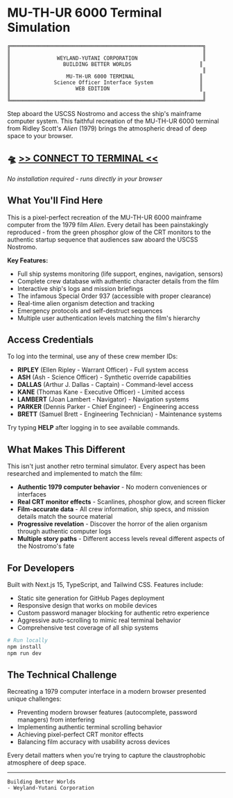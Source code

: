 # MU-TH-UR 6000 Terminal Simulation

```
╔══════════════════════════════════════════════════════════════╗
║                                                              ║
║               WEYLAND-YUTANI CORPORATION                     ║
║                 BUILDING BETTER WORLDS                      ║
║                                                              ║
║                  MU-TH-UR 6000 TERMINAL                     ║
║              Science Officer Interface System               ║
║                     WEB EDITION                             ║
║                                                              ║
╚══════════════════════════════════════════════════════════════╝
```

Step aboard the USCSS Nostromo and access the ship's mainframe computer system. This faithful recreation of the MU-TH-UR 6000 terminal from Ridley Scott's *Alien* (1979) brings the atmospheric dread of deep space to your browser.

## 🛸 **[>> CONNECT TO TERMINAL <<](https://jcar.github.io/muthur-terminal/)**

*No installation required - runs directly in your browser*

## What You'll Find Here

This is a pixel-perfect recreation of the MU-TH-UR 6000 mainframe computer from the 1979 film *Alien*. Every detail has been painstakingly reproduced - from the green phosphor glow of the CRT monitors to the authentic startup sequence that audiences saw aboard the USCSS Nostromo.

**Key Features:**
- Full ship systems monitoring (life support, engines, navigation, sensors)
- Complete crew database with authentic character details from the film
- Interactive ship's logs and mission briefings
- The infamous Special Order 937 (accessible with proper clearance)
- Real-time alien organism detection and tracking
- Emergency protocols and self-destruct sequences
- Multiple user authentication levels matching the film's hierarchy

## Access Credentials

To log into the terminal, use any of these crew member IDs:

- **RIPLEY** (Ellen Ripley - Warrant Officer) - Full system access
- **ASH** (Ash - Science Officer) - Synthetic override capabilities  
- **DALLAS** (Arthur J. Dallas - Captain) - Command-level access
- **KANE** (Thomas Kane - Executive Officer) - Limited access
- **LAMBERT** (Joan Lambert - Navigator) - Navigation systems
- **PARKER** (Dennis Parker - Chief Engineer) - Engineering access
- **BRETT** (Samuel Brett - Engineering Technician) - Maintenance systems

Try typing **HELP** after logging in to see available commands.

## What Makes This Different

This isn't just another retro terminal simulator. Every aspect has been researched and implemented to match the film:

- **Authentic 1979 computer behavior** - No modern conveniences or interfaces
- **Real CRT monitor effects** - Scanlines, phosphor glow, and screen flicker
- **Film-accurate data** - All crew information, ship specs, and mission details match the source material
- **Progressive revelation** - Discover the horror of the alien organism through authentic computer logs
- **Multiple story paths** - Different access levels reveal different aspects of the Nostromo's fate

## For Developers

Built with Next.js 15, TypeScript, and Tailwind CSS. Features include:
- Static site generation for GitHub Pages deployment
- Responsive design that works on mobile devices
- Custom password manager blocking for authentic retro experience
- Aggressive auto-scrolling to mimic real terminal behavior
- Comprehensive test coverage of all ship systems

```bash
# Run locally
npm install
npm run dev
```

## The Technical Challenge

Recreating a 1979 computer interface in a modern browser presented unique challenges:
- Preventing modern browser features (autocomplete, password managers) from interfering
- Implementing authentic terminal scrolling behavior
- Achieving pixel-perfect CRT monitor effects
- Balancing film accuracy with usability across devices

Every detail matters when you're trying to capture the claustrophobic atmosphere of deep space.

---

```
Building Better Worlds
- Weyland-Yutani Corporation
```

